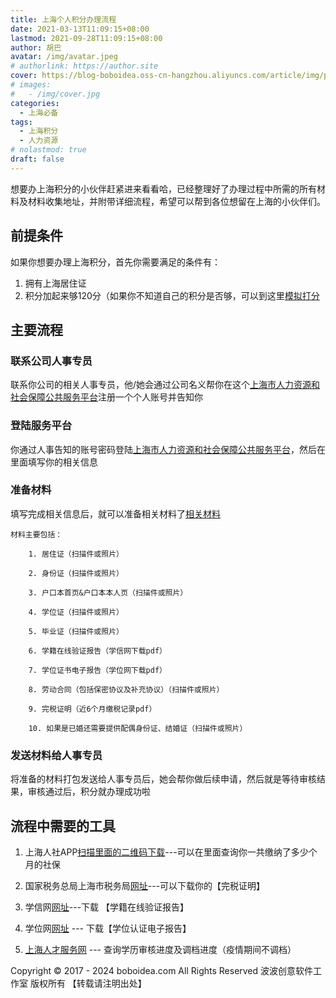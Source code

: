 ```yaml
---
title: 上海个人积分办理流程
date: 2021-03-13T11:09:15+08:00
lastmod: 2021-09-28T11:09:15+08:00
author: 胡巴
avatar: /img/avatar.jpeg
# authorlink: https://author.site
cover: https://blog-boboidea.oss-cn-hangzhou.aliyuncs.com/article/img/posts/上海个人积分办理流程.jpg
# images:
#   - /img/cover.jpg
categories:
  - 上海必备
tags:
  - 上海积分
  - 人力资源
# nolastmod: true
draft: false
---
```


想要办上海积分的小伙伴赶紧进来看看哈，已经整理好了办理过程中所需的所有材料及材料收集地址，并附带详细流程，希望可以帮到各位想留在上海的小伙伴们。

<!--more-->

## 前提条件

如果你想要办理上海积分，首先你需要满足的条件有：

1. 拥有上海居住证
2. 积分加起来够120分（如果你不知道自己的积分是否够，可以到这里[模拟打分](http://jzzjf.rsj.sh.gov.cn/jzzjf/pingfen/index.jsp)

## 主要流程

### 联系公司人事专员

联系你公司的相关人事专员，他/她会通过公司名义帮你在这个[上海市人力资源和社会保障公共服务平台](http://jzzjf.rsj.sh.gov.cn/jzzjf/)注册一个个人账号并告知你

### 登陆服务平台

你通过人事告知的账号密码登陆[上海市人力资源和社会保障公共服务平台](http://jzzjf.rsj.sh.gov.cn/jzzjf/)，然后在里面填写你的相关信息

### 准备材料

填写完成相关信息后，就可以准备相关材料了[相关材料](http://jzzjf.rsj.sh.gov.cn/jzzjf/pingfen/bszn4.jsp)

    材料主要包括：

        1. 居住证（扫描件或照片）

        2. 身份证（扫描件或照片）

        3. 户口本首页&户口本本人页（扫描件或照片）

        4. 学位证（扫描件或照片）

        5. 毕业证（扫描件或照片）

        6. 学籍在线验证报告（学信网下载pdf）

        7. 学位证书电子报告（学位网下载pdf）

        8. 劳动合同（包括保密协议及补充协议）（扫描件或照片）

        9. 完税证明（近6个月缴税记录pdf）

        10. 如果是已婚还需要提供配偶身份证、结婚证（扫描件或照片）

### 发送材料给人事专员

将准备的材料打包发送给人事专员后，她会帮你做后续申请，然后就是等待审核结果，审核通过后，积分就办理成功啦

## 流程中需要的工具

  1. 上海人社APP[扫描里面的二维码下载](http://app.rsj.sh.gov.cn/)---可以在里面查询你一共缴纳了多少个月的社保

  2. 国家税务总局上海市税务局[网址](https://etax.shanghai.chinatax.gov.cn/)---可以下载你的【完税证明】

  3. 学信网[网址](https://account.chsi.com.cn/passport/login)---下载 【学籍在线验证报告】

  4. 学位网[网址](https://www.chinadegrees.cn/cqva/account/login.html) --- 下载【学位认证电子报告】

  5. [上海人才服务网](http://222.68.19.232/indexWebAction.action) --- 查询学历审核进度及调档进度（疫情期间不调档）

<!--declare-declare-->

Copyright &copy; 2017 - 2024 boboidea.com All Rights Reserved 波波创意软件工作室 版权所有 【转载请注明出处】
